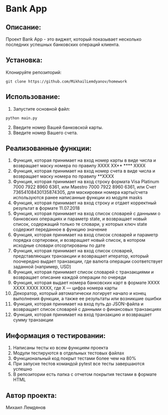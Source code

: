 # Bank App

## Описание:

Проект Bank App - это виджет, который показывает несколько последних успешных банковских операций клиента.

## Установка:

Клонируйте репозиторий:
```
git clone https://github.com/MikhailLemdyanov/homework
```

## Использование:

1. Запустите основной файл:
```
python main.py
```
2. Введите номер Вашей банковской карты.
3. Введите номер Вашего счета.

## Реализованные функции:

1. Функция, которая принимает на вход номер карты в виде числа и возвращает маску номера по правилу XXXX XX** **** XXXX 
2. Функция, которая принимает на вход номер счета в виде числа и возвращает маску номера по правилу **XXXX
3. Функция, которая принимает на вход строку формата Visa Platinum 7000 7922 8960 6361, или Maestro 7000 7922 8960 6361, или Счет 73654108430135874305, для маскировки номера карты/счета используются ранее написанные функции из модуля masks
4. Функция, которая принимает на вход строку и отдает корректный результат в формате 11.07.2018
5. Функция, которая принимает на вход список словарей с данными о банковских операциях и параметр state, и возвращает новый список, содержащий только те словари, у которых ключ state содержит переданное в функцию значение
6. Функция, которая принимает на вход список словарей и параметр порядка сортировки, и возвращает новый список, в котором исходные словари отсортированы по дате
7. Функция, которая принимает на вход список словарей, представляющих транзакции и возвращает итератор, который поочередно выдает транзакции, где валюта операции соответствует заданной (например, USD)
8. Функция, которая принимает список словарей с транзакциями и возвращает описание каждой операции по очереди
9. Функция, которая выдает номера банковских карт в формате XXXX XXXX XXXX XXXX, где X — цифра номера карты
10. Декоратор, который автоматически логирует начало и конец выполнения функции, а также ее результаты или возникшие ошибки
11. Функция, которая принимает на вход путь до JSON-файла и возвращает список словарей с данными о финансовых транзакциях
12. Функция, которая принимает на вход транзакцию и возвращает сумму транзакции

## Информация о тестировании:

1. Написаны тесты ко всем функциям проекта
2. Модули тестируются в отдельных тестовых файлах
3. Функциональный код покрыт тестами более чем на 80%
4. При запуске тестов командой pytest все тесты завершаются успешно
5. В репозитории есть папка с отчетом покрытия тестами в формате HTML

## Автор проекта:

Михаил Лемдянов
